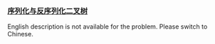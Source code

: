 ### [序列化与反序列化二叉树](https://leetcode.com/problems/h54YBf)

<p>English description is not available for the problem. Please switch to Chinese.</p>
